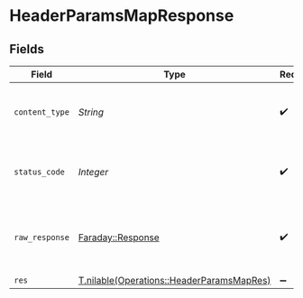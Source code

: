 # HeaderParamsMapResponse


## Fields

| Field                                                                                      | Type                                                                                       | Required                                                                                   | Description                                                                                |
| ------------------------------------------------------------------------------------------ | ------------------------------------------------------------------------------------------ | ------------------------------------------------------------------------------------------ | ------------------------------------------------------------------------------------------ |
| `content_type`                                                                             | *String*                                                                                   | :heavy_check_mark:                                                                         | HTTP response content type for this operation                                              |
| `status_code`                                                                              | *Integer*                                                                                  | :heavy_check_mark:                                                                         | HTTP response status code for this operation                                               |
| `raw_response`                                                                             | [Faraday::Response](https://www.rubydoc.info/gems/faraday/Faraday/Response)                | :heavy_check_mark:                                                                         | Raw HTTP response; suitable for custom response parsing                                    |
| `res`                                                                                      | [T.nilable(Operations::HeaderParamsMapRes)](../../models/operations/headerparamsmapres.md) | :heavy_minus_sign:                                                                         | OK                                                                                         |